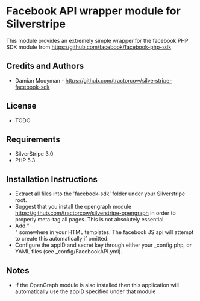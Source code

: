 # Facebook API wrapper module for Silverstripe

This module provides an extremely simple wrapper for the facebook PHP SDK module from <https://github.com/facebook/facebook-php-sdk>

## Credits and Authors

 * Damian Mooyman - <https://github.com/tractorcow/silverstripe-facebook-sdk>

## License

 * TODO

## Requirements

 * SilverStripe 3.0
 * PHP 5.3

## Installation Instructions

 * Extract all files into the 'facebook-sdk' folder under your Silverstripe root.
 * Suggest that you install the opengraph module <https://github.com/tractorcow/silverstripe-opengraph> in
   order to properly meta-tag all pages. This is not absolutely essential.
 * Add "<div id="fb-root"></div>" somewhere in your HTML templates. The facebook JS api 
   will attempt to create this automatically if omitted.
 * Configure the appID and secret key through either your _config.php, or YAML 
   files (see _config/FacebookAPI.yml).

## Notes

 * If the OpenGraph module is also installed then this application will automatically use the appID specified under that module